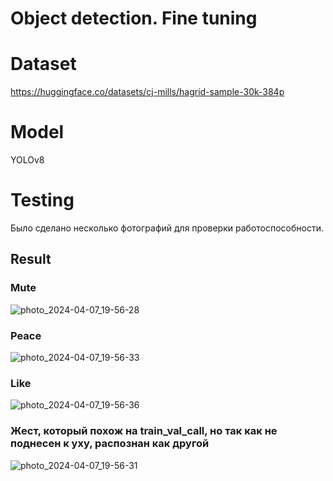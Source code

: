 # Object detection. Fine tuning

# Dataset

https://huggingface.co/datasets/cj-mills/hagrid-sample-30k-384p

# Model 

YOLOv8

# Testing

Было сделано несколько фотографий для проверки работоспособности. 

## Result

### Mute

![photo_2024-04-07_19-56-28](https://github.com/dubsaider/Object-detection.-Fine-tuning/assets/44964427/1efc7576-5893-48a5-a93c-8c75e71c2d88)

### Peace

![photo_2024-04-07_19-56-33](https://github.com/dubsaider/Object-detection.-Fine-tuning/assets/44964427/565a67f7-ebd8-4313-8eec-3594c2171cdd)

### Like

![photo_2024-04-07_19-56-36](https://github.com/dubsaider/Object-detection.-Fine-tuning/assets/44964427/139d0459-f0f4-4064-bea2-42af087478d9)

### Жест, который похож на train_val_call, но так как не поднесен к уху, распознан как другой

![photo_2024-04-07_19-56-31](https://github.com/dubsaider/Object-detection.-Fine-tuning/assets/44964427/5c2694c7-93e7-4cf2-adea-fa9581b14836)
